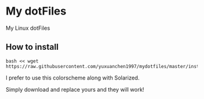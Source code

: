 # My dotFiles
My Linux dotFiles  

## How to install
    bash << wget https://raw.githubusercontent.com/yuxuanchen1997/mydotfiles/master/install.sh

I prefer to use this colorscheme along with Solarized.

Simply download and replace yours and they will work!

